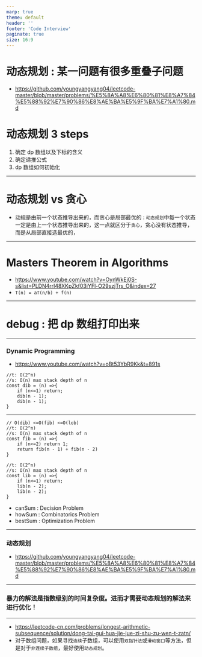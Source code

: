 ```yaml
---
marp: true
theme: default
header: ''
footer: 'Code Interview'
paginate: true
size: 16:9
---
```


# 动态规划 : 某一问题有很多重叠子问题

- https://github.com/youngyangyang04/leetcode-master/blob/master/problems/%E5%8A%A8%E6%80%81%E8%A7%84%E5%88%92%E7%90%86%E8%AE%BA%E5%9F%BA%E7%A1%80.md

# 动态规划 3 steps

1. 确定 dp 数组以及下标的含义
2. 确定递推公式
3. dp 数组如何初始化

---

# 动态规划 vs 贪心

- 动规是由前一个状态推导出来的，而贪心是局部最优的 : `动态规划`中每一个状态一定是由上一个状态推导出来的，这一点就区分于`贪心`，贪心没有状态推导，而是从局部直接选最优的，

---

# Masters Theorem in Algorithms

- https://www.youtube.com/watch?v=OynWkEj0S-s&list=PLDN4rrl48XKpZkf03iYFl-O29szjTrs_O&index=27
- `T(n) = aT(n/b) + f(n)`

---

# debug : 把 dp 数组打印出来

---

### Dynamic Programming

- https://www.youtube.com/watch?v=oBt53YbR9Kk&t=891s

```
//t: O(2^n)
//s: O(n) max stack depth of n
const dib = (n) =>{
    if (n<=1) return;
    dib(n - 1);
    dib(n - 1);
}
```

---

```
// O(dib) <=O(fib) <=O(lob)
//t: O(2^n)
//s: O(n) max stack depth of n
const fib = (n) =>{
    if (n<=2) return 1;
    return fib(n - 1) + fib(n - 2)
}
```

```
//t: O(2^n)
//s: O(n) max stack depth of n
const lib = (n) =>{
    if (n<=1) return;
    lib(n - 2);
    lib(n - 2);
}
```

- canSum : Decision Problem
- howSum : Combinatorics Problem
- bestSum : Optimization Problem

---

### 动态规划

- https://github.com/youngyangyang04/leetcode-master/blob/master/problems/%E5%8A%A8%E6%80%81%E8%A7%84%E5%88%92%E7%90%86%E8%AE%BA%E5%9F%BA%E7%A1%80.md

---

### 暴力的解法是指数级别的时间复杂度。进而才需要动态规划的解法来进行优化！

---

- https://leetcode-cn.com/problems/longest-arithmetic-subsequence/solution/dong-tai-gui-hua-jie-jue-zi-shu-zu-wen-t-zatn/
- 对于数组问题，如果寻找`连续`子数组，可以使用`双指针法`或`滑动窗口`等方法，但是对于`非连续子数组`，最好使用`动态规划`。
